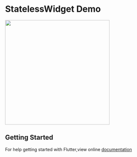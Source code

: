 # StatelessWidget Demo

<img src = "C:\Users\Nawsher Ali\Downloads\snapshoot mobile app" width = "340">

## Getting Started
For help getting started with Flutter,view online [documentation](https://flutter.dev)